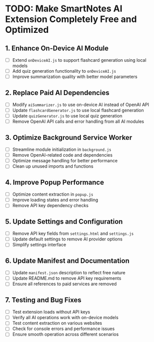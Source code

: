 # TODO: Make SmartNotes AI Extension Completely Free and Optimized

## 1. Enhance On-Device AI Module
- [ ] Extend `onDeviceAI.js` to support flashcard generation using local models
- [ ] Add quiz generation functionality to `onDeviceAI.js`
- [ ] Improve summarization quality with better model parameters

## 2. Replace Paid AI Dependencies
- [ ] Modify `aiSummarizer.js` to use on-device AI instead of OpenAI API
- [ ] Update `flashcardGenerator.js` to use local flashcard generation
- [ ] Update `quizGenerator.js` to use local quiz generation
- [ ] Remove OpenAI API calls and error handling from all AI modules

## 3. Optimize Background Service Worker
- [ ] Streamline module initialization in `background.js`
- [ ] Remove OpenAI-related code and dependencies
- [ ] Optimize message handling for better performance
- [ ] Clean up unused imports and functions

## 4. Improve Popup Performance
- [ ] Optimize content extraction in `popup.js`
- [ ] Improve loading states and error handling
- [ ] Remove API key dependency checks

## 5. Update Settings and Configuration
- [ ] Remove API key fields from `settings.html` and `settings.js`
- [ ] Update default settings to remove AI provider options
- [ ] Simplify settings interface

## 6. Update Manifest and Documentation
- [ ] Update `manifest.json` description to reflect free nature
- [ ] Update README.md to remove API key requirements
- [ ] Ensure all references to paid services are removed

## 7. Testing and Bug Fixes
- [ ] Test extension loads without API keys
- [ ] Verify all AI operations work with on-device models
- [ ] Test content extraction on various websites
- [ ] Check for console errors and performance issues
- [ ] Ensure smooth operation across different scenarios
